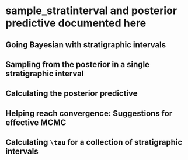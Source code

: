 # sample_stratinterval and posterior predictive documented here

## Going Bayesian with stratigraphic intervals

## Sampling from the posterior in a single stratigraphic interval

## Calculating the posterior predictive

## Helping reach convergence: Suggestions for effective MCMC

## Calculating ``\tau`` for a collection of stratigraphic intervals
